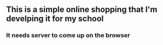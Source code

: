 ## This is a simple online shopping that I'm develping it for my school
### It needs server to come up on the browser

